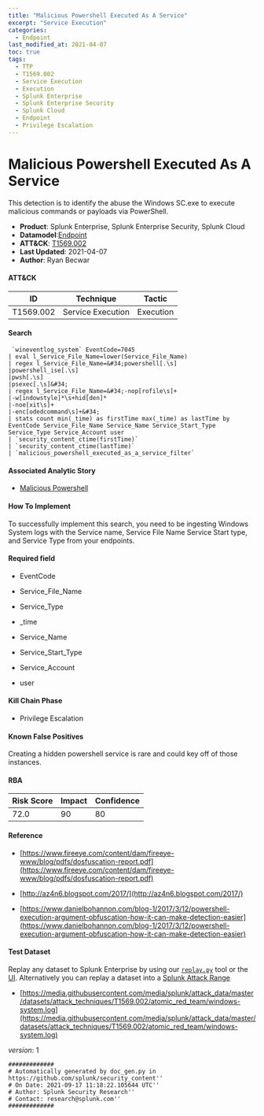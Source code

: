 ```yaml
---
title: "Malicious Powershell Executed As A Service"
excerpt: "Service Execution"
categories:
  - Endpoint
last_modified_at: 2021-04-07
toc: true
tags:
  - TTP
  - T1569.002
  - Service Execution
  - Execution
  - Splunk Enterprise
  - Splunk Enterprise Security
  - Splunk Cloud
  - Endpoint
  - Privilege Escalation
---
```


# Malicious Powershell Executed As A Service

This detection is to identify the abuse the Windows SC.exe to execute malicious commands or payloads via PowerShell.

- **Product**: Splunk Enterprise, Splunk Enterprise Security, Splunk Cloud
- **Datamodel**:[Endpoint](https://docs.splunk.com/Documentation/CIM/latest/User/Endpoint)
- **ATT&CK**: [T1569.002](https://attack.mitre.org/techniques/T1569/002/)
- **Last Updated**: 2021-04-07
- **Author**: Ryan Becwar


#### ATT&CK

| ID          | Technique   | Tactic       |
| ----------- | ----------- |--------------|
| T1569.002 | Service Execution | Execution |


#### Search

```
 `wineventlog_system` EventCode=7045 
| eval l_Service_File_Name=lower(Service_File_Name) 
| regex l_Service_File_Name=&#34;powershell[.\s]
|powershell_ise[.\s]
|pwsh[.\s]
|psexec[.\s]&#34; 
| regex l_Service_File_Name=&#34;-nop[rofile\s]+
|-w[indowstyle]*\s+hid[den]*
|-noe[xit\s]+
|-enc[odedcommand\s]+&#34; 
| stats count min(_time) as firstTime max(_time) as lastTime by EventCode Service_File_Name Service_Name Service_Start_Type Service_Type Service_Account user 
| `security_content_ctime(firstTime)` 
| `security_content_ctime(lastTime)` 
| `malicious_powershell_executed_as_a_service_filter`
```

#### Associated Analytic Story

* [Malicious Powershell](_stories/malicious_powershell)


#### How To Implement
To successfully implement this search, you need to be ingesting Windows System logs with the Service name, Service File Name Service Start type, and Service Type from your endpoints.

#### Required field

* EventCode

* Service_File_Name

* Service_Type

* _time

* Service_Name

* Service_Start_Type

* Service_Account

* user


#### Kill Chain Phase

* Privilege Escalation


#### Known False Positives
Creating a hidden powershell service is rare and could key off of those instances.



#### RBA

| Risk Score  | Impact      | Confidence   |
| ----------- | ----------- |--------------|
| 72.0 | 90 | 80 |



#### Reference


* [https://www.fireeye.com/content/dam/fireeye-www/blog/pdfs/dosfuscation-report.pdf](https://www.fireeye.com/content/dam/fireeye-www/blog/pdfs/dosfuscation-report.pdf)

* [http://az4n6.blogspot.com/2017/](http://az4n6.blogspot.com/2017/)

* [https://www.danielbohannon.com/blog-1/2017/3/12/powershell-execution-argument-obfuscation-how-it-can-make-detection-easier](https://www.danielbohannon.com/blog-1/2017/3/12/powershell-execution-argument-obfuscation-how-it-can-make-detection-easier)



#### Test Dataset
Replay any dataset to Splunk Enterprise by using our [`replay.py`](https://github.com/splunk/attack_data#using-replaypy) tool or the [UI](https://github.com/splunk/attack_data#using-ui).
Alternatively you can replay a dataset into a [Splunk Attack Range](https://github.com/splunk/attack_range#replay-dumps-into-attack-range-splunk-server)


* [https://media.githubusercontent.com/media/splunk/attack_data/master/datasets/attack_techniques/T1569.002/atomic_red_team/windows-system.log](https://media.githubusercontent.com/media/splunk/attack_data/master/datasets/attack_techniques/T1569.002/atomic_red_team/windows-system.log)


_version_: 1

```
#############
# Automatically generated by doc_gen.py in https://github.com/splunk/security_content''
# On Date: 2021-09-17 11:18:22.105644 UTC''
# Author: Splunk Security Research''
# Contact: research@splunk.com''
#############
```
